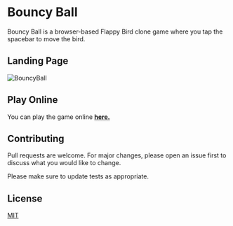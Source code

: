 # Bouncy Ball

Bouncy Ball is a browser-based Flappy Bird clone game where you tap the spacebar to move the bird.

## Landing Page

![BouncyBall](https://i.imgur.com/jgdsEPe.png)

## Play Online

You can play the game online **[here.](https://bryantuwagbale.github.io/bouncy-ball/)**

## Contributing

Pull requests are welcome. For major changes, please open an issue first
to discuss what you would like to change.

Please make sure to update tests as appropriate.

## License

[MIT](https://choosealicense.com/licenses/mit/)